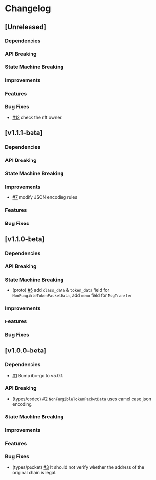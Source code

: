 <!--
Guiding Principles:

Changelogs are for humans, not machines.
There should be an entry for every single version.
The same types of changes should be grouped.
Versions and sections should be linkable.
The latest version comes first.
The release date of each version is displayed.
Mention whether you follow Semantic Versioning.

Usage:

Change log entries are to be added to the Unreleased section under the
appropriate stanza (see below). Each entry should ideally include a tag and
the Github issue reference in the following format:

* (<tag>) \#<issue-number> message

The issue numbers will later be link-ified during the release process so you do
not have to worry about including a link manually, but you can if you wish.

Types of changes (Stanzas):

"Features" for new features.
"Improvements" for changes in existing functionality.
"Deprecated" for soon-to-be removed features.
"Bug Fixes" for any bug fixes.
"Client Breaking" for breaking CLI commands and REST routes used by end-users.
"API Breaking" for breaking exported APIs used by developers building on SDK.
"State Machine Breaking" for any changes that result in a different AppState given same genesisState and txList.
Ref: https://keepachangelog.com/en/1.0.0/
-->

# Changelog

## [Unreleased]

### Dependencies

### API Breaking

### State Machine Breaking

### Improvements

### Features

### Bug Fixes

* [\#12](https://github.com/bianjieai/nft-transfer/pull/12) check the nft owner.

## [v1.1.1-beta]

### Dependencies

### API Breaking

### State Machine Breaking

### Improvements

* [\#7](https://github.com/bianjieai/nft-transfer/pull/7) modify JSON encoding rules

### Features

### Bug Fixes

## [v1.1.0-beta]

### Dependencies

### API Breaking

### State Machine Breaking

* (proto) [\#6](https://github.com/bianjieai/nft-transfer/pull/6) add `class_data` & `token_data` field for `NonFungibleTokenPacketData`, add `memo` field for `MsgTransfer`

### Improvements

### Features

### Bug Fixes

## [v1.0.0-beta]

### Dependencies

* [\#1](https://github.com/bianjieai/nft-transfer/pull/1) Bump ibc-go to v5.0.1.

### API Breaking

* (types/codec) [\#2](https://github.com/bianjieai/nft-transfer/pull/2) `NonFungibleTokenPacketData` uses camel case json encoding.

### State Machine Breaking

### Improvements

### Features

### Bug Fixes

* (types/packet) [\#3](https://github.com/bianjieai/nft-transfer/pull/3) It should not verify whether the address of the original chain is legal.
